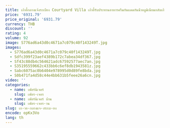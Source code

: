 ```yaml
---
title: เก้าอี้กลางแจ้งระเบียง Courtyard Villa เก้าอี้รับประทานอาหารครีมกันแดดกันน้ําอลูมิเนียมกลับเก้าอี้ชายหาดเก้าอี้ตั้งแคมป์กลางแจ้ง T
price: '6931.79'
price_original: '6931.79'
currency: THB
discount: ''
rating: 4
volume: 92
image: S776ad6a43d0c4671a7c079c40f143249T.jpg
images:
  - S776ad6a43d0c4671a7c079c40f143249T.jpg
  - Sdfc399f23aef4389b172c7abea34df367.jpg
  - Sf43c88db4c564621adc67592577aec7an.jpg
  - S35195559662c433bb6c6ef8db1943581z.jpg
  - Sabc6075ac0b6404e978995d0d89fe8bda.jpg
  - S0b471fa4d58c44e4bb631b5feee26a6cn.jpg
video: ''
categories:
  - name: เฟอร์นิเจอร์
    slug: เฟอร-เจอร
  - name: เฟอร์นิเจอร์ บ้าน
    slug: เฟอร-เจอร-าน
slug: เก-าอ-กลางแจ-งระเบ-ยง
encode: opKx3Vo
lang: th
---
```

  